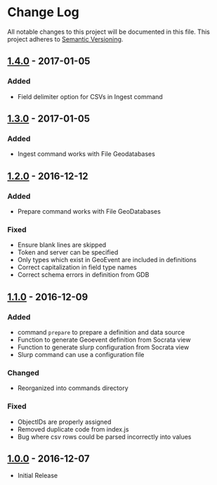 # Change Log
All notable changes to this project will be documented in this file.
This project adheres to [Semantic Versioning](http://semver.org/).

## [1.4.0] - 2017-01-05
### Added
* Field delimiter option for CSVs in Ingest command

## [1.3.0] - 2017-01-05
### Added
* Ingest command works with File Geodatabases

## [1.2.0] - 2016-12-12
### Added
* Prepare command works with File GeoDatabases

### Fixed
* Ensure blank lines are skipped
* Token and server can be specified
* Only types which exist in GeoEvent are included in definitions
* Correct capitalization in field type names
* Correct schema errors in definition from GDB

## [1.1.0] - 2016-12-09
### Added
* command `prepare` to prepare a definition and data source
* Function to generate Geoevent definition from Socrata view
* Function to generate slurp configuration from Socrata view
* Slurp command can use a configuration file

### Changed
* Reorganized into commands directory

### Fixed
* ObjectIDs are properly assigned
* Removed duplicate code from index.js
* Bug where csv rows could be parsed incorrectly into values

## [1.0.0] - 2016-12-07
* Initial Release

[1.4.0]: https://github.com/dfemton/fatstraw/compare/v1.3.0...v1.4.0
[1.3.0]: https://github.com/dfemton/fatstraw/compare/v1.2.0...v1.3.0
[1.2.0]: https://github.com/dfemton/fatstraw/compare/v1.1.0...v1.2.0
[1.1.0]: https://github.com/dmfenton/fatstraw/compare/v1.0.0...v1.1.0
[1.0.0]: https://github.com/dmfenton/fatstraw/releases/tag/v1.0.0
